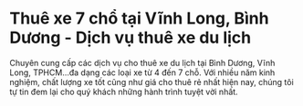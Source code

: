 # Thuê xe 7 chổ tại Vĩnh Long, Bình Dương - Dịch vụ thuê xe du lịch
Chuyên cung cấp các dịch vụ cho thuê xe du lịch tại Bình Dương, Vĩnh Long, TPHCM...đa dạng các loại xe từ 4 đến 7 chỗ. Với nhiều năm kinh nghiệm, chất lượng xe tốt cũng như giá cho thuê rẻ nhất hiện nay, chúng tôi tự tin đem lại cho quý khách những hành trình tuyệt vời nhất.
